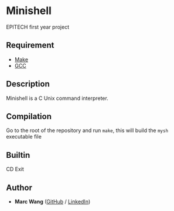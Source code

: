 # Minishell

EPITECH first year project

## Requirement
 - [Make](https://www.gnu.org/software/make/)
 - [GCC](https://gcc.gnu.org/)

## Description
  Minishell is a C Unix command interpreter.

## Compilation
  Go to the root of the repository and run `make`, this will build the `mysh` executable file

## Builtin
CD
Exit

## Author
* **Marc Wang** ([GitHub](https://github.com/Hardfliper) / [LinkedIn](https://www.linkedin.com/in/marc-wang-07528417b/))
